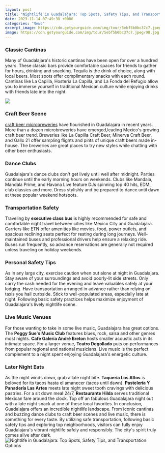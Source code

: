 ```yaml
---
layout: post
title: "Nightlife in Guadalajara: Top Spots, Safety Tips, and Transportation Options"
date: 2023-11-14 07:49:38 +0000
categories: "News"
excerpt_image: https://cdn.getyourguide.com/img/tour/5ebf5b0bc37c7.jpeg/98.jpg
image: https://cdn.getyourguide.com/img/tour/5ebf5b0bc37c7.jpeg/98.jpg
---
```


### Classic Cantinas
Many of Guadalajara's historic cantinas have been open for over a hundred years. These classic bars provide comfortable spaces for friends to gather for hours, drinking and snacking. Tequila is the drink of choice, along with local beers. Most spots offer complimentary snacks with each round. Cantinas like La Capilla, Hostería La Capilla, and La Fonda del Refugio allow you to immerse yourself in traditional Mexican culture while enjoying drinks with friends late into the night.

![](https://www.tripsavvy.com/thmb/ZPYzScvkNkv8sc2d_nt9Yz1ugME=/3048x2032/filters:fill(auto,1)/plaza-de-armas-1196587212-7d04e2fd9db640908f3ed0d3b8cdd023.jpg)
### Craft Beer Scene
[craft beer microbreweries](https://vsmarts.github.io/categories/) have flourished in Guadalajara in recent years. More than a dozen microbreweries have emerged,leading Mexico's growing craft beer trend. Breweries like La Capilla Craft Beer, Minerva Craft Beer, and Gallo 21 offer sampling flights and pints of unique craft beers made in-house. The breweries are great places to try new styles while chatting with other beer enthusiasts.
### Dance Clubs
Guadalajara's dance clubs don't get lively until well after midnight. Parties continue until the early morning hours on weekends. Clubs like Mandala, Mandala Prime, and Havana Live feature DJs spinning top 40 hits, EDM, club classics and more. Dress stylishly and be prepared to dance until dawn at these popular weekend hotspots. 
### Transportation Safety
Traveling by **executive class bus** is highly recommended for safe and comfortable night travel between cities like Mexico City and Guadalajara. Carriers like ETN offer amenities like movies, food, power outlets, and spacious reclining seats perfect for resting during long journeys. Well-maintained buses and professional drivers help ensure a relaxing ride. Buses run frequently, so advance reservations are generally not required unless traveling on holiday weekends.
### Personal Safety Tips
As in any large city, exercise caution when out alone at night in Guadalajara. Stay aware of your surroundings and avoid poorly-lit side streets. Only carry the cash needed for the evening and leave valuables safely at your lodging. Have transportation arranged in advance rather than relying on taxis you hail curbside. Stick to well-populated areas, especially late at night. Following basic safety practices helps maximize enjoyment of Guadalajara's lively nightlife scene.
### Live Music Venues  
For those wanting to take in some live music, Guadalajara has great options. The **Peggy Sue's Music Club** features blues, rock, salsa and other genres most nights. **Cafe Galería André Breton** hosts smaller acoustic acts in its intimate space. For a larger venue, **Teatro Degollado** puts on performances from popular regional and national musicians. Live music is the perfect complement to a night spent enjoying Guadalajara's energetic culture.
### Later Night Eats
As the night winds down, grab a late night bite. **Taqueria Los Altos** is beloved for its tacos hasta el amanecer (tacos until dawn). **Pastelería Y Panadería Las Artes** meets late night sweet tooth cravings with delicious pastries. For a sit down meal 24/7, **Restaurante Hilda** serves traditional Mexican fare around the clock. Top off an fabulous Guadalajara night out with a late night snack at one of these local favorites.
In conclusion, Guadalajara offers an incredible nightlife landscape. From iconic cantinas and buzzing dance clubs to craft beer scenes and live music, there is something for every taste. By utilizing safe transportation, following basic safety tips and exploring top neighborhoods, visitors can fully enjoy Guadalajara's vibrant nightlife safely and responsibly. The city's spirit truly comes alive after dark.
![Nightlife in Guadalajara: Top Spots, Safety Tips, and Transportation Options](https://cdn.getyourguide.com/img/tour/5ebf5b0bc37c7.jpeg/98.jpg)